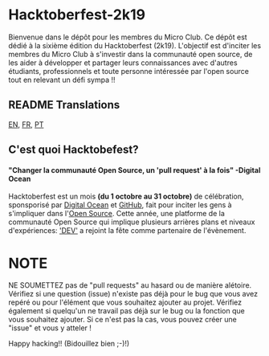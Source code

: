 # Hacktoberfest-2k19

Bienvenue dans le dépôt pour les membres du Micro Club. Ce dépôt est dédié à la sixième édition du Hacktoberfest (2k19). L'objectif est d'inciter les membres du Micro Club à s'investir dans la communauté open source, de les aider à développer et partager leurs connaissances avec d'autres étudiants, professionnels et toute personne intéressée par l'open source tout en relevant un défi sympa !!

## README Translations
[EN](README.md), [FR](translations/README_FRENCH.md), [PT](translations/README_pt_br.md)

## C'est quoi Hacktobefest?
#### "Changer la communauté Open Source, un 'pull request' à la fois" -Digital Ocean
Hacktoberfest est un mois **(du 1 octobre au 31 octobre)** de célébration, sponsporisé par [Digital Ocean](https://www.digitalocean.com/) et [GitHub](https://github.com/blog/2433-celebrate-open-source-this-october-with-hacktoberfest), fait pour inciter les gens à s'impliquer dans l'[Open Source](https://github.com/open-source). Cette année, une platforme de la communauté Open Source qui implique plusieurs arrières plans et niveaux d'expériences: ['DEV'](https://dev.to/) a rejoint la fête comme partenaire de l'évènement.

# NOTE

NE SOUMETTEZ pas de "pull requests" au hasard ou de manière alétoire.
Vérifiez si une question (issue) n'existe pas déjà pour le bug que vous avez repéré ou pour l'élément que vous souhaitez ajouter au projet. Vérifiez également si quelqu'un ne travail pas déjà sur le bug ou la fonction que vous souhaitez ajouter. Si ce n'est pas la cas, vous pouvez créer une "issue" et vous y atteler !

Happy hacking!! (Bidouillez bien ;-)!)
